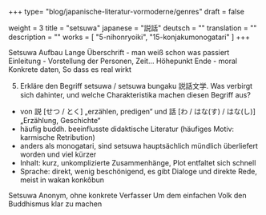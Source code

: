 +++
type= "blog/japanische-literatur-vormoderne/genres"
draft = false

weight = 3
title = "setsuwa"
japanese = "説話"
deutsch = ""
translation = ""
description = ""
works = [
    "5-nihonryoiki",
    "15-konjakumonogatari"
]
+++



Setsuwa
Aufbau 
Lange Überschrift - man weiß schon was passiert
Einleitung - Vorstellung der Personen, Zeit...
Höhepunkt
Ende - moral
Konkrete daten, So dass es real wirkt


5. Erkläre den Begriff setsuwa / setsuwa bungaku 説話文学. Was verbirgt sich dahinter, und welche
Charakteristika machen diesen Begriff aus?
- von 説 [せつ / とく] „erzählen, predigen“ und 話 [わ / はな(す) / はな(し)] „Erzählung,
Geschichte“
- häufig buddh. beeinflusste didaktische Literatur (häufiges Motiv: karmische Retribution)
- anders als monogatari, sind setsuwa hauptsächlich mündlich überliefert worden und viel kürzer
- Inhalt: kurz, unkomplizierte Zusammenhänge, Plot entfaltet sich schnell
- Sprache: direkt, wenig beschönigend, es gibt Dialoge und direkte Rede, meist in wakan konkôbun



Setsuwa
Anonym, ohne konkrete Verfasser
Um dem einfachen Volk den Buddhismus klar zu machen
